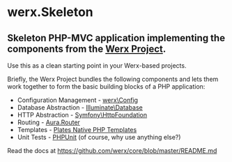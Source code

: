 # werx.Skeleton

## Skeleton PHP-MVC application implementing the components from the [Werx Project](http://werx.github.io).

Use this as a clean starting point in your Werx-based projects.

Briefly, the Werx Project bundles the following components and lets them work together to form the
basic building blocks of a PHP application:

- Configuration Management - [werx\Config](https://github.com/werx/config)
- Database Abstraction - [Illuminate\Database](https://github.com/illuminate/database)
- HTTP Abstraction - [Symfony\HttpFoundation](https://github.com/symfony/HttpFoundation)
- Routing - [Aura.Router](https://github.com/auraphp/Aura.Router)
- Templates - [Plates Native PHP Templates](http://platesphp.com/)
- Unit Tests - [PHPUnit](https://github.com/sebastianbergmann/phpunit) (of course, why use anything else?)

Read the docs at <https://github.com/werx/core/blob/master/README.md>
